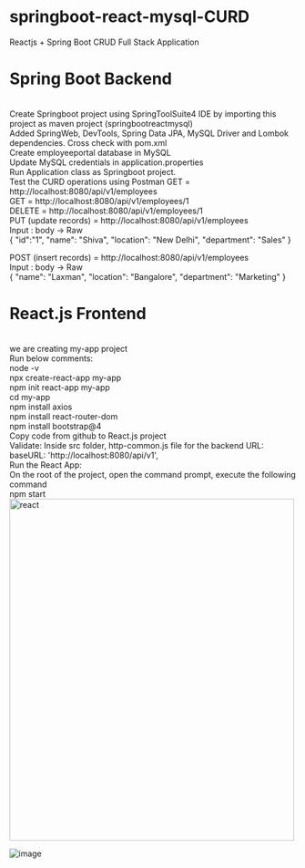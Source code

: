 # springboot-react-mysql-CURD


<HTML>
Reactjs + Spring Boot CRUD Full Stack Application
<br>
<h1> Spring Boot Backend </h1>
<br>
Create Springboot project using SpringToolSuite4 IDE by importing this project as maven project (springbootreactmysql)
<br>
Added SpringWeb, DevTools, Spring Data JPA, MySQL Driver and Lombok dependencies. Cross check with pom.xml
<br>
Create employeeportal database in MySQL
<br>
Update MySQL credentials in application.properties
<br>
Run Application class as Springboot project.
<br>
Test the CURD operations using Postman
GET = http://localhost:8080/api/v1/employees
<br>
GET = http://localhost:8080/api/v1/employees/1
<br>
DELETE = http://localhost:8080/api/v1/employees/1
<br>
PUT (update records) = http://localhost:8080/api/v1/employees
<br>
Input : body -> Raw
<br>
{
        "id":"1",
        "name": "Shiva",
        "location": "New Delhi",
        "department": "Sales"
}

POST (insert records) = http://localhost:8080/api/v1/employees
<br>
Input : body -> Raw
<br>
{
        "name": "Laxman",
        "location": "Bangalore",
        "department": "Marketing"
}
<br>
<h1> React.js Frontend </h1>
<br> 
we are creating my-app project
<br>
Run below comments:
<br>
node -v
<br>
npx create-react-app my-app
<br>
npm init react-app my-app
<br>
cd my-app
<br>
npm install axios
<br>
npm install react-router-dom
<br>
npm install bootstrap@4
<br>
Copy code from github to React.js project
<br>
Validate: Inside src folder, http-common.js file for the backend URL:  
<br>
baseURL: 'http://localhost:8080/api/v1',
<br>
Run the React App:
<br>
On the root of the project, open the command prompt, execute the following command
<br>
npm start
<br>
<img src="https://github.com/sathees-saty/springboot-react-mysql-CURD/assets/65384711/b20ce87d-bf2c-4ca2-a00a-3f94c51106be" alt="react" width="500" height="600">

<br>

![image](https://github.com/sathees-saty/springboot-react-mysql-CURD/assets/65384711/b20ce87d-bf2c-4ca2-a00a-3f94c51106be)

</html>
